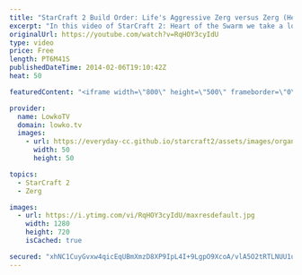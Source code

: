 ```yaml
---
title: "StarCraft 2 Build Order: Life's Aggressive Zerg versus Zerg (Heart of the Swarm)"
excerpt: "In this video of StarCraft 2: Heart of the Swarm we take a look at Life's aggressive response to a game that he recently played versus Jaedong. Right after scouting that EGJaedong goes for a gasless opener, STLife decides to flip the switch an go for a very awesome build order in Zerg versus Zerg and"
originalUrl: https://youtube.com/watch?v=RqHOY3cyIdU
type: video
price: Free
length: PT6M41S
publishedDateTime: 2014-02-06T19:10:42Z
heat: 50

featuredContent: "<iframe width=\"800\" height=\"500\" frameborder=\"0\" src=\"https://www.youtube.com/embed/RqHOY3cyIdU\" allow=\"accelerometer; autoplay; encrypted-media; gyroscope; picture-in-picture\" allowfullscreen></iframe>"

provider:
  name: LowkoTV
  domain: lowko.tv
  images:
    - url: https://everyday-cc.github.io/starcraft2/assets/images/organizations/lowko.tv-50x50.jpg
      width: 50
      height: 50

topics:
  - StarCraft 2
  - Zerg

images:
  - url: https://i.ytimg.com/vi/RqHOY3cyIdU/maxresdefault.jpg
    width: 1280
    height: 720
    isCached: true

secured: "xhNC1CuyGvxw4qicEqUBmXmzD8XP9IpL4I+9LgpO9XcoA/vlA5O2tRTLNUU1uBmPBI7VA0YF/rG2QgSjs0iSZSwW7BFf2BLQcQknU59xkfzDofIce87mqiAxCN7IdtoBY8SFpvB6QEo6o7+Bm1aMsJAwC1qFKkXfUdNpXBueW7oCWlSgSn4Lx9jY82q7+QLExME0IjCjy2wyCRcGySpY6fRUd9v6ODc+1cri8E0acHfOYAt/ke+iaKGR1QVh6qYcHxvlEdFvJ1r2dW+nDRrrsSHVRECvR9UR9tUD9Y1mKi+ZMJAD9sJp87UPe40/eYi8R38kb2VNvMroGeQ1CNr6qNDhL1WwoYmUy9mAOOyh/ZxnB2MgiKNhszYr2KBuzWW6hk9psx1/piiRi8NRQGecw+tuW5iPFmFo6V9Fedpysl4=;3qffcQw7NXL2DoEp2ljIEA=="
---
```


